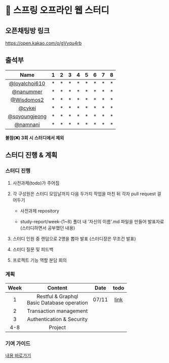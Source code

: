 # 🐳 스프링 오프라인 웹 스터디

## 오픈채팅방 링크

https://open.kakao.com/o/gVyqu4rb

## 출석부

|      Name     |  1 |  2 | 3  | 4 | 5 | 6 | 7 | 8 |
|:-------------:|:---:|:---:|----|---|---|---|---|---|
| [@loyalchoi610]( https://github.com/loyalchoi610)| * | * | * | * | * | * | * | * |
| [@nanummer]( https://github.com/nanummer)| * | * | * | * | * | * | * | * |
| [@Wisdomos2]( https://github.com/Wisdomos2)| * | * | * | * | * | * | * | * |
| [@cykei]( https://github.com/cykei)| * | * | * | * | * | * | * | * |
| [@soyoungjeong]( https://github.com/soyoungjeong)| * | * | * | * | * | * | * | * |
| [@namnani](https://github.com/namnani)| * | * | * | * | * | * | * | * |

**불참(❌) 3회 시 스터디에서 제외**

## 스터디 진행 & 계획

### 스터디 진행

1. 사전과제(todo)가 주어짐

2. 각 구성원은 스터디 모임날까지 다음 두가지 작업을 마친 뒤 각자 pull request 걸어두기 
    
    - 사전과제 repository
    
    - study-report/week-(1~8) 폴더 내 '자신의 이름'.md 파일을 만들어 발표자료(스터디하면서 공부했던 내용)
    
3. 스터디 인원 중 랜덤으로 2명을 뽑아 발표 (스터디장은 무조건 발표)

4. 스터디 질문 및 피드백

5. 프로젝트 기능 역할 분담 회의

### 계획

|      Week     |  Content | Date | todo |
|:-------------:|:---:|:---:|:---:|
|1|Restful & Graphql <br/> Basic Database operation|07/11| [link](https://github.com/springhouse/mission-1) |
|2|Transaction management| | |
|3|Authentication & Security| | |
|4-8| Project | | |

### 기여 가이드

[내용 바로가기](./contribution-guide/contribution-guide.md)
